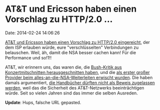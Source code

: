 AT&T und Ericsson haben einen Vorschlag zu HTTP/2.0 \...
========================================================

Date: 2014-02-24 14:06:26

[AT&T und Ericsson haben einen Vorschlag zu HTTP/2.0
eingereicht](http://lauren.vortex.com/archive/001076.html), der dem ISP
erlauben würde, eure \"verschlüsselten\" Verbindungen zu belauschen.
Weil, äh, damit die NSA besser cachen kann! Für die Performance und
so!1!!

AT&T, wir erinnern uns, das waren die, die [Bush-Kritik aus
Konzertmitschnitten herausgeschnitten
haben](http://blog.fefe.de/?ts=b83f7951), und die [als erster großer
Provider beim alles-an-die-NSA-Weiterleiten erwischt
wurden](http://blog.fefe.de/?ts=bac86c05). Die haben damals
argumentiert, [die Handbücher dürften nicht als Beweis zugelassen
werden](http://blog.fefe.de/?ts=bac104e8), weil das die Sicherheit des
AT&T-Netzwerks beeinträchtigen würde. Seit so vielen Jahren sind das
immer die selben Ausreden.

**Update**: Hups, falsche URL gepasted.

